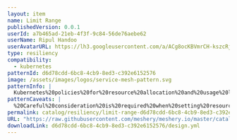 ```yaml
---
layout: item
name: Limit Range
publishedVersion: 0.0.1
userId: a7b465ad-21eb-4f3f-9c84-56de76aebe62
userName: Ripul Handoo
userAvatarURL: https://lh3.googleusercontent.com/a/ACg8ocKBVmrCH-kszcRj5jpdBR53K1-E7YPUd3-kFmRFGGRN=s96-c
type: resiliency
compatibility:
  - kubernetes
patternId: d6d78cdd-6bc8-4cb9-8ed3-c392e6152576
image: /assets/images/logos/service-mesh-pattern.svg
patternInfo: |
  Kubernetes%20policies%20for%20resource%20allocation%20and%20usage%20limits%20within%20Pods%20and%20containers.%20It%20provides%20guidelines%20on%20setting%20constraints%20such%20as%20CPU%20and%20memory%20limits%2C%20ensuring%20efficient%20resource%20management%20across%20clusters.%20%0A%0AThis%20design%20supports%20enforcing%20resource%20quotas%20at%20the%20namespace%20level%2C%20promoting%20fair%20resource%20distribution%20and%20preventing%20resource%20contention.%20It%20emphasizes%20Kubernetes'%20flexibility%20in%20defining%20and%20enforcing%20resource%20limits%20based%20on%20application%20requirements%20and%20cluster%20capacity.
patternCaveats: |
  %20Careful%20consideration%20is%20required%20when%20setting%20resource%20limits%20to%20avoid%20underprovisioning%20or%20overprovisioning%20resources%2C%20which%20can%20affect%20application%20performance%20and%20cluster%20efficiency.
permalink: catalog/resiliency/limit-range-d6d78cdd-6bc8-4cb9-8ed3-c392e6152576.html
URL: "https://raw.githubusercontent.com/meshery/meshery.io/master/catalog/d6d78cdd-6bc8-4cb9-8ed3-c392e6152576/0.0.1/design.yml"
downloadLink: d6d78cdd-6bc8-4cb9-8ed3-c392e6152576/design.yml
---
```


